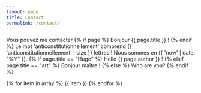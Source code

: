 ```yaml
---
layout: page
title: Contact
permalink: /contact/
---
```

Vous pouvez me contacter
{% if page %}
  Bonjour {{ page.title }} !
{% endif %}
Le mot 'anticonstitutionnellement'
comprend {{ 'anticonstitutionnellement' | size }} lettres !
Nous sommes en {{ 'now' | date: "%Y" }}.
{% if page.title == "Hugo" %}
    Hello {{ page.author }} !
{% elsif page.title == "art" %}
    Bonjour maître !
{% else %}
    Who are you?
{% endif %}

{% for item in array %}
    {{ item }}
{% endfor %}

